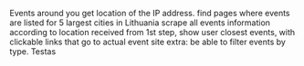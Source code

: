 Events around you
get location of the IP address.
find pages where events are listed for 5 largest cities in Lithuania
scrape all events information
according to location received from 1st step, show user closest events, with clickable links that go to actual event site
extra: be able to filter events by type.
Testas
